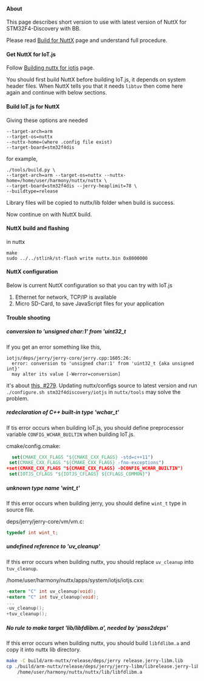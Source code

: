 #### About

This page describes short version to use with latest version of NuttX for STM32F4-Discovery with BB.

Please read [Build for NuttX](https://github.com/Samsung/iotjs/wiki/Build-for-NuttX) page and understand full procedure.

#### Get NuttX for IoT.js

Follow [Building nuttx for iotjs](https://bitbucket.org/seanshpark/nuttx/wiki/Home) page.

You should first build NuttX before building IoT.js, it depends on system header files. When NuttX tells you that it needs `libtuv` then come here again and continue with below sections.

#### Build IoT.js for NuttX

Giving these options are needed
```
--target-arch=arm
--target-os=nuttx
--nuttx-home=(where .config file exist)
--target-board=stm32f4dis
```

for example,
```
./tools/build.py \
--target-arch=arm --target-os=nuttx --nuttx-home=/home/user/harmony/nuttx/nuttx \
--target-board=stm32f4dis --jerry-heaplimit=78 \
--buildtype=release
```

Library files will be copied to nuttx/lib folder when build is success.

Now continue on with NuttX build.

#### NuttX build and flashing

in nuttx
```
make
sudo ../../stlink/st-flash write nuttx.bin 0x8000000
```

#### NuttX configuration

Below is current NuttX configuration so that you can try with IoT.js

1) Ethernet for network, TCP/IP is available
2) Micro SD-Card, to save JavaScript files for your application


#### Trouble shooting

##### conversion to 'unsigned char:1' from 'uint32_t

If you get an error something like this,
```
iotjs/deps/jerry/jerry-core/jerry.cpp:1605:26: 
  error: conversion to 'unsigned char:1' from 'uint32_t {aka unsigned int}' 
  may alter its value [-Werror=conversion]
```
it's about [this, #279](https://github.com/Samsung/iotjs/pull/279). Updating nuttx/configs source to latest version and run `./configure.sh stm32f4discovery/iotjs` in `nuttx/tools` may solve the problem.

##### redeclaration of C++ built-in type 'wchar_t'

If tis error occurs when building IoT.js, you should define preprocessor variable `CONFIG_WCHAR_BUILTIN` when building IoT.js.

cmake/config.cmake:
```cmake
  set(CMAKE_CXX_FLAGS "${CMAKE_CXX_FLAGS} -std=c++11")
 set(CMAKE_CXX_FLAGS "${CMAKE_CXX_FLAGS} -fno-exceptions")
+set(CMAKE_CXX_FLAGS "${CMAKE_CXX_FLAGS} -DCONFIG_WCHAR_BUILTIN")
 set(IOTJS_CFLAGS "${IOTJS_CFLAGS} ${CFLAGS_COMMON}")
```

##### unknown type name 'wint_t'
If this error occurs when building jerry, you should define `wint_t` type in source file.

deps/jerry/jerry-core/vm/vm.c:
```c
typedef int wint_t;
```

##### undefined reference to 'uv_cleanup'
If this error occurs when building nuttx, you should replace `uv_cleanup` into `tuv_cleanup`.

/home/user/harmony/nuttx/apps/system/iotjs/iotjs.cxx:
```c
-extern "C" int uv_cleanup(void);
+extern "C" int tuv_cleanup(void);
...
-uv_cleanup();
+tuv_cleanup();
```

##### No rule to make target 'lib/libfdlibm.a', needed by 'pass2deps'
If this error occurs when building nuttx, you should build `libfdlibm.a` and copy it into nuttx lib directory.
```sh
make -C build/arm-nuttx/release/deps/jerry release.jerry-libm.lib
cp ./build/arm-nuttx/release/deps/jerry/jerry-libm/librelease.jerry-libm.lib.a \
    /home/user/harmony/nuttx/nuttx/lib/libfdlibm.a
```
